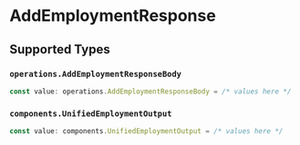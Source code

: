 # AddEmploymentResponse


## Supported Types

### `operations.AddEmploymentResponseBody`

```typescript
const value: operations.AddEmploymentResponseBody = /* values here */
```

### `components.UnifiedEmploymentOutput`

```typescript
const value: components.UnifiedEmploymentOutput = /* values here */
```

